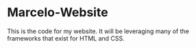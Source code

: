 # Marcelo-Website
This is the code for my website. It will be leveraging many of the frameworks that exist for HTML and CSS. 
